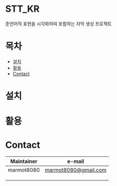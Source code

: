 # STT_KR
준언어적 표현을 시각화하여 포함하는 자막 생성 프로젝트

# 목차
- [설치](#설치)
- [활용](#활용)
- [Contact](#contact)

# 설치

# 활용

# Contact
| Maintainer | e-mail |
|---------|---------|
| marmot8080 | marmot8080@gmail.com |
|||
|||
|||